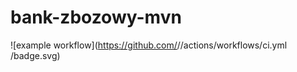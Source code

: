# bank-zbozowy-mvn
![example workflow](https://github.com/<mikolajpluta>/<bank-zbozowy-mvn>/actions/workflows/ci.yml
/badge.svg)
